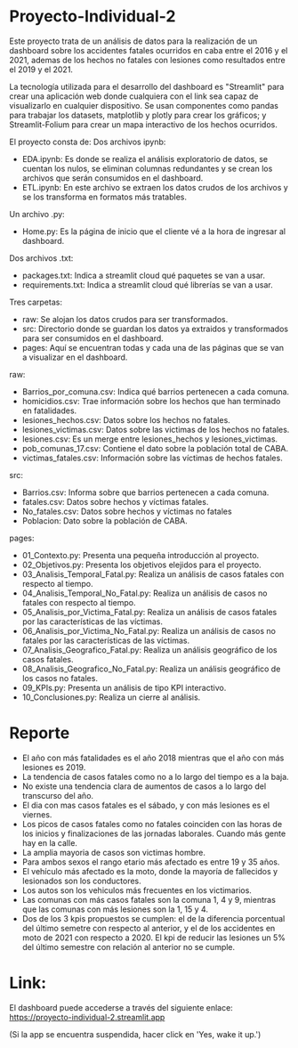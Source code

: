 # Proyecto-Individual-2

Este proyecto trata de un análisis de datos para la realización de un dashboard sobre los accidentes fatales ocurridos en caba entre el 2016 y el 2021, ademas de los hechos no fatales con lesiones como resultados entre el 2019 y el 2021.

La tecnología utilizada para el desarrollo del dashboard es "Streamlit" para crear una aplicación web donde cualquiera con el link sea capaz de visualizarlo en cualquier dispositivo. Se usan componentes como pandas para trabajar los datasets, matplotlib y plotly para crear los gráficos; y Streamlit-Folium para crear un mapa interactivo de los hechos ocurridos.

El proyecto consta de: 
Dos archivos ipynb:
* EDA.ipynb: Es donde se realiza el análisis exploratorio de datos, se cuentan los nulos, se eliminan columnas redundantes y se crean los archivos que serán consumidos en el dashboard.
* ETL.ipynb: En este archivo se extraen los datos crudos de los archivos y se los transforma en formatos más tratables.

Un archivo .py:
* Home.py: Es la página de inicio que el cliente vé a la hora de ingresar al dashboard.

Dos archivos .txt:
* packages.txt: Indica a streamlit cloud qué paquetes se van a usar.
* requirements.txt: Indica a streamlit cloud qué librerías se van a usar.

Tres carpetas: 
* raw: Se alojan los datos crudos para ser transformados.
* src: Directorio donde se guardan  los datos ya extraidos y transformados para ser consumidos en el dashboard.
* pages: Aquí se encuentran todas y cada una de las páginas que se van a visualizar en el dashboard.

raw: 
* Barrios_por_comuna.csv: Indica qué barrios pertenecen a cada comuna.
* homicidios.csv: Trae información sobre los hechos que han terminado en fatalidades.
* lesiones_hechos.csv: Datos sobre los hechos no fatales.
* lesiones_victimas.csv: Datos sobre las victimas de los hechos no fatales.
* lesiones.csv: Es un merge entre lesiones_hechos y lesiones_victimas.
* pob_comunas_17.csv: Contiene el dato sobre la población total de CABA.
* victimas_fatales.csv: Información sobre las víctimas de hechos fatales.

src:
* Barrios.csv: Informa sobre que barrios pertenecen a cada comuna.
* fatales.csv: Datos sobre hechos y víctimas fatales.
* No_fatales.csv: Datos sobre hechos y víctimas no fatales
* Poblacion: Dato sobre la población de CABA.

pages: 
* 01_Contexto.py: Presenta una pequeña introducción al proyecto.
* 02_Objetivos.py: Presenta los objetivos elejidos para el proyecto.
* 03_Analisis_Temporal_Fatal.py: Realiza un análisis de casos fatales con respecto al tiempo.
* 04_Analisis_Temporal_No_Fatal.py: Realiza un análisis de casos no fatales con respecto al tiempo.
* 05_Analisis_por_Victima_Fatal.py: Realiza un análisis de casos fatales por las características de las víctimas.
* 06_Analisis_por_Victima_No_Fatal.py: Realiza un análisis de casos no fatales por las características de las víctimas.
* 07_Analisis_Geografico_Fatal.py: Realiza un análisis geográfico de los casos fatales.
* 08_Analisis_Geografico_No_Fatal.py: Realiza un análisis geográfico de los casos no fatales.
* 09_KPIs.py: Presenta un análisis de tipo KPI interactivo.
* 10_Conclusiones.py: Realiza un cierre al análisis.


# Reporte


* El año con más fatalidades es el año 2018 mientras que el año con más lesiones es 2019.
* La tendencia de casos fatales como no a lo largo del tiempo es a la baja.
* No existe una tendencia clara de aumentos de casos a lo largo del transcurso del año.
* El dia con mas casos fatales es el sábado, y con más lesiones es el viernes.
* Los picos de casos fatales como no fatales coinciden con las horas de los inicios y finalizaciones de las jornadas laborales. Cuando más gente hay en la calle.
* La amplia mayoria de casos son victimas hombre.
* Para ambos sexos el rango etario más afectado es entre 19 y 35 años.
* El vehículo más afectado es la moto, donde la mayoría de fallecidos y lesionados son los conductores.
* Los autos son los vehiculos más frecuentes en los victimarios.
* Las comunas con más casos fatales son la comuna 1, 4 y 9, mientras que las comunas con más lesiones son la 1, 15 y 4.
* Dos de los 3 kpis propuestos se cumplen: el de la diferencia porcentual del último semetre con respecto al anterior, y el de los accidentes en moto de 2021 con respecto a 2020. El kpi de reducir las lesiones un 5% del último semestre con relación al anterior no se cumple.

# Link:

El dashboard puede accederse a través del siguiente enlace:
https://proyecto-individual-2.streamlit.app

(Si la app se encuentra suspendida, hacer click en 'Yes, wake it up.')
